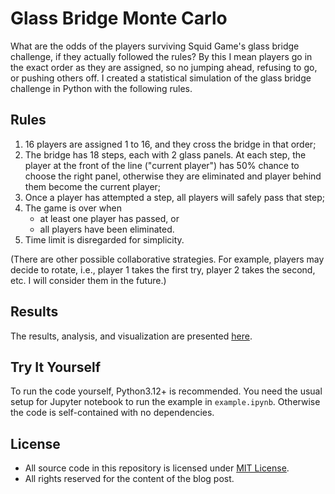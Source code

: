 # Glass Bridge Monte Carlo

What are the odds of the players surviving Squid Game's glass bridge challenge, if they actually followed the rules? By this I mean players go in the exact order as they are assigned, so no jumping ahead, refusing to go, or pushing others off. I created a statistical simulation of the glass bridge challenge in Python with the following rules.

## Rules

1. 16 players are assigned 1 to 16, and they cross the bridge in that order;
2. The bridge has 18 steps, each with 2 glass panels. At each step, the player at the front of the line ("current player") has 50% chance to choose the right panel, otherwise they are eliminated and player behind them become the current player;
3. Once a player has attempted a step, all players will safely pass that step;
4. The game is over when
    - at least one player has passed, or
    - all players have been eliminated.
5. Time limit is disregarded for simplicity.

(There are other possible collaborative strategies. For example, players may decide to rotate, i.e., player 1 takes the first try, player 2 takes the second, etc. I will consider them in the future.)

## Results

The results, analysis, and visualization are presented [here](https://katetetojn.github.io/2025/01/04/glass-bridge-monte-carlo.html). 

## Try It Yourself

To run the code yourself, Python3.12+ is recommended. You need the usual setup for Jupyter notebook to run the example in `example.ipynb`. Otherwise the code is self-contained with no dependencies.

## License

- All source code in this repository is licensed under [MIT License](LICENSE).
- All rights reserved for the content of the blog post.
